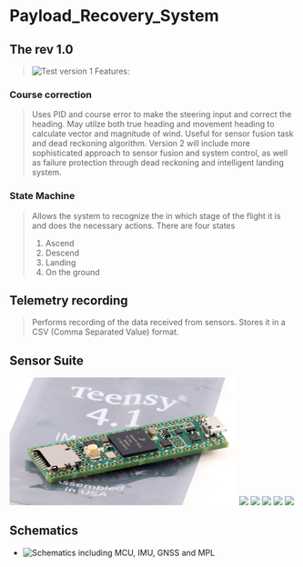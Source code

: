 # Payload_Recovery_System
## The rev 1.0  
> ![Test version 1](https://github.com/MaterialI/Payload_Recovery_System/blob/main/Versions/Test%201.0/deploy/sketch_jan2a/sketch_jan2a.ino)
Features: 
### Course correction 
> Uses PID and course error to make the steering input and correct the heading. May utilze both true heading and movement heading to calculate vector and magnitude of wind. Useful for sensor fusion task and dead reckoning algorithm.
> Version 2 will include more sophisticated approach to sensor fusion and system control, as well as failure protection through dead reckoning and intelligent landing system.
### State Machine 
> Allows the system to recognize the in which stage of the flight it is and does the necessary actions.
> There are four states <ol>  <li> Ascend </li> <li>Descend </li> <li>Landing </li> <li>On the ground </li> </ol>
## Telemetry recording 
> Performs recording of the data received from sensors. Stores it in a CSV (Comma Separated Value) format.

## Sensor Suite
<img src = "https://raw.githubusercontent.com/MaterialI/Payload_Recovery_System/main/Photos/teensy-4.1-cover.jpeg" width = 400>
<img src = "https://github.com/MaterialI/Payload_Recovery_System/tree/main/Photos/13762-01a.jpg" width = 400>
<img src="https://github.com/MaterialI/Payload_Recovery_System/tree/main/Photos/1893-02.jpg" width=400>
<img src="https://github.com/MaterialI/Payload_Recovery_System/tree/main/Photos/900-00360_SPL.jpg" width=400>
<img src="https://github.com/MaterialI/Payload_Recovery_System/tree/main/Photos/ADFGP.50A.07.0100C_01-1000x1000.png" width=400>
<img src="https://github.com/MaterialI/Payload_Recovery_System/tree/main/Photos/gps-15005_SPL.jpg" width=400>


## Schematics
- ![Schematics including MCU, IMU, GNSS and MPL](https://github.com/MaterialI/Payload_Recovery_System/tree/main/Photos/image.png?raw=true)
